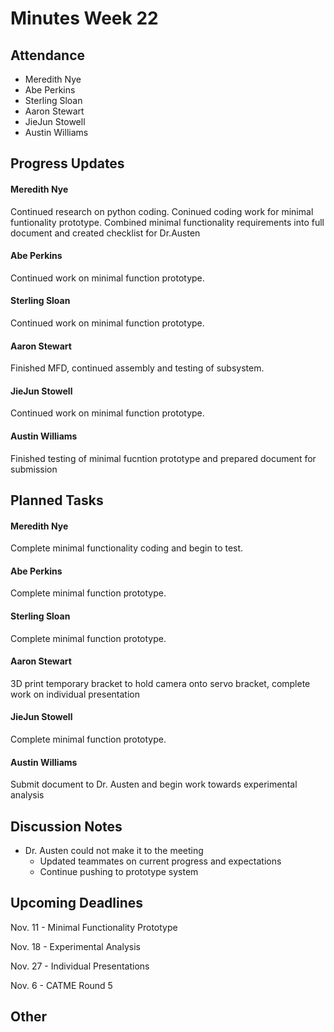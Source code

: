 # Minutes Week 22

## Attendance
   - Meredith Nye
   - Abe Perkins
   - Sterling Sloan
   - Aaron Stewart
   - JieJun Stowell
   - Austin Williams

## Progress Updates
#### Meredith Nye
Continued research on python coding. Coninued coding work for minimal funtionality prototype. Combined minimal functionality requirements into full document and created checklist for Dr.Austen
#### Abe Perkins
Continued work on minimal function prototype.
#### Sterling Sloan
Continued work on minimal function prototype.
#### Aaron Stewart
Finished MFD, continued assembly and testing of subsystem.
#### JieJun Stowell
Continued work on minimal function prototype.
#### Austin Williams
Finished testing of minimal fucntion prototype and prepared document for submission

## Planned Tasks
#### Meredith Nye
Complete minimal functionality coding and begin to test.
#### Abe Perkins
Complete minimal function prototype. 
#### Sterling Sloan
Complete minimal function prototype. 
#### Aaron Stewart
3D print temporary bracket to hold camera onto servo bracket, complete work on individual presentation
#### JieJun Stowell
Complete minimal function prototype. 
#### Austin Williams
Submit document to Dr. Austen and begin work towards experimental analysis

## Discussion Notes
- Dr. Austen could not make it to the meeting
  - Updated teammates on current progress and expectations
  - Continue pushing to prototype system

## Upcoming Deadlines
Nov. 11 - Minimal Functionality Prototype

Nov. 18 - Experimental Analysis

Nov. 27 - Individual Presentations

Nov. 6 - CATME Round 5
## Other
